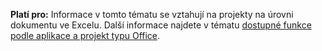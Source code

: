   **Platí pro:** Informace v tomto tématu se vztahují na projekty na úrovni dokumentu ve Excelu. Další informace najdete v tématu [dostupné funkce podle aplikace a projekt typu Office](../../vsto/features-available-by-office-application-and-project-type.md).

  